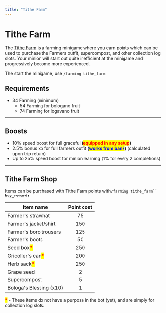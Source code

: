 ```yaml
---
title: "Tithe Farm"
---
```


# Tithe Farm

The [Tithe Farm](https://oldschool.runescape.wiki/w/Tithe_Farm) is a farming minigame where you earn points which can be used to purchase the Farmers outfit, supercompost, and other collection log slots. Your minion will start out quite inefficient at the minigame and progressively become more experienced.

The start the minigame, use `/farming tithe_farm`

## Requirements

- 34 Farming (minimum)
  - 54 Farming for bologano fruit
  - 74 Farming for logavano fruit

---

## Boosts

- 10% speed boost for full graceful **(**<mark style="color:red;">**equipped in any setup**</mark>**)**
- 2.5% bonus xp for full farmers outfit **(**<mark style="color:blue;">**works from bank**</mark>**)** (calculated upon trip return)
- Up to 25% speed boost for minion learning (1% for every 2 completions)

---

## Tithe Farm Shop

Items can be purchased with Tithe Farm points with`/farming tithe_farm`` `**`buy_reward:`**

| **Item name**                                         | **Point cost** |
| ----------------------------------------------------- | :------------: |
| Farmer's strawhat                                     |       75       |
| Farmer's jacket/shirt                                 |      150       |
| Farmer's boro trousers                                |      125       |
| Farmer's boots                                        |       50       |
| Seed box<mark style="color:red;">**\***</mark>        |      250       |
| Gricoller's can<mark style="color:red;">**\***</mark> |      200       |
| Herb sack<mark style="color:red;">**\***</mark>       |      250       |
| Grape seed                                            |       2        |
| Supercompost                                          |       5        |
| Bologa's Blessing (x10)                               |       1        |

<mark style="color:red;">**\***</mark> - These items do not have a purpose in the bot (yet), and are simply for collection log slots.
